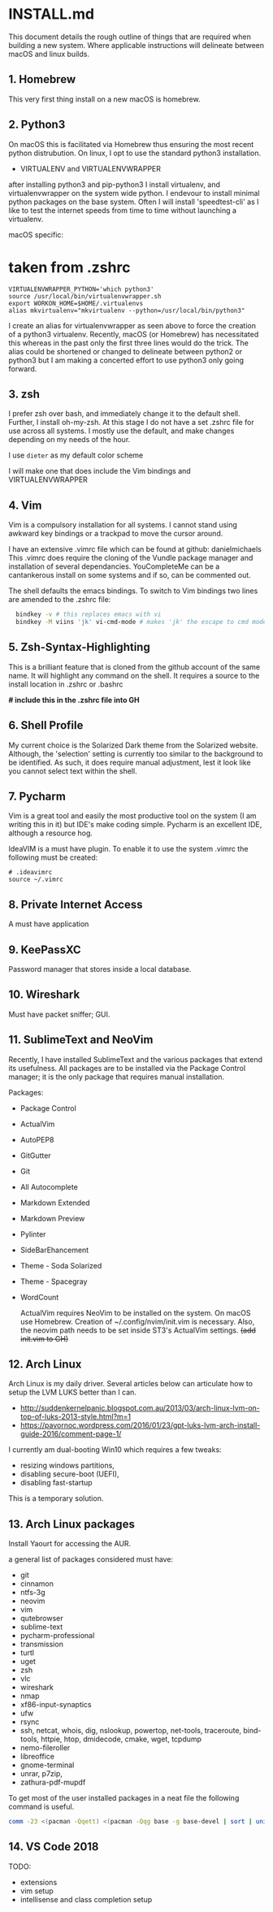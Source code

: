 # INSTALL.md #

This document details the rough outline of things that are required when building a new system. Where applicable instructions will delineate between macOS and linux builds.

## 1. Homebrew

This very first thing install on a new macOS is homebrew.

## 2. Python3

On macOS this is facilitated via Homebrew thus ensuring the most recent python
distrubution. On linux, I opt to use the standard python3 installation.

* VIRTUALENV and VIRTUALENVWRAPPER

after installing python3 and pip-python3 I install virtualenv, and virtualenvwrapper
on the system wide python. I endevour to install minimal python packages on the
base system. Often I will install 'speedtest-cli' as I like to test the internet
speeds from time to time without launching a virtualenv.

macOS specific:
# taken from .zshrc
	VIRTUALENVWRAPPER_PYTHON='which python3'
	source /usr/local/bin/virtualenvwrapper.sh
	export WORKON_HOME=$HOME/.virtualenvs
	alias mkvirtualenv="mkvirtualenv --python=/usr/local/bin/python3"

I create an alias for virtualenvwrapper as seen above to force the creation of
a python3 virtualenv. Recently, macOS (or Homebrew) has necessitated this
whereas in the past only the first three lines would do the trick. The alias 
could be shortened or changed to delineate between python2 or python3 but I am
making a concerted effort to use python3 only going forward.

## 3. zsh

I prefer zsh over bash, and immediately change it to the default shell. Further,
I install oh-my-zsh. At this stage I do not have a set .zshrc file for use across 
all systems. I mostly use the default, and make changes depending on my needs
of the hour.

I use `dieter` as my default color scheme

I will make one that does include the Vim bindings and VIRTUALENVWRAPPER 

## 4. Vim

Vim is a compulsory installation for all systems. I cannot stand using awkward
key bindings or a trackpad to move the cursor around. 

I have an extensive .vimrc file which can be found at github: danielmichaels
This .vimrc does require the cloning of the Vundle package manager and installation
of several dependancies. YouCompleteMe can be a cantankerous install on some
systems and if so, can be commented out.

The shell defaults the emacs bindings. To switch to Vim bindings two lines are
amended to the .zshrc file:
```BASH
  bindkey -v # this replaces emacs with vi
  bindkey -M viins 'jk' vi-cmd-mode # makes 'jk' the escape to cmd mode keys
```

## 5. Zsh-Syntax-Highlighting

This is a brilliant feature that is cloned from the github account of the same
name. It will highlight any command on the shell. It requires a source to the
install location in .zshrc or .bashrc

**# include this in the .zshrc file into GH**

## 6. Shell Profile

My current choice is the Solarized Dark theme from the Solarized website. Although,
the 'selection' setting is currently too similar to the background to be identified.
As such, it does require manual adjustment, lest it look like you cannot select
text within the shell.

## 7. Pycharm

Vim is a great tool and easily the most productive tool on the system (I am
writing this in it) but IDE's make coding simple. Pycharm is an excellent IDE,
although a resource hog. 

IdeaVIM is a must have plugin. To enable it to use the system .vimrc the following
must be created:

	# .ideavimrc
	source ~/.vimrc

## 8. Private Internet Access

A must have application

## 9. KeePassXC

Password manager that stores inside a local database.

## 10. Wireshark

Must have packet sniffer; GUI.

## 11. SublimeText and NeoVim

Recently, I have installed SublimeText and the various packages that extend its usefulness.
All packages are to be installed via the Package Control manager; it is the only package that 
requires manual installation.

Packages:
- Package Control
- ActualVim
- AutoPEP8
- GitGutter
- Git
- All Autocomplete
- Markdown Extended
- Markdown Preview
- Pylinter
- SideBarEhancement
- Theme - Soda Solarized
- Theme - Spacegray
- WordCount

	ActualVim requires NeoVim to be installed on the system. On macOS use Homebrew.
	Creation of ~/.config/nvim/init.vim is necessary.
  Also, the neovim path needs to be set inside ST3's ActualVim settings.
	~~(add init.vim to GH)~~

	
## 12. Arch Linux

Arch Linux is my daily driver. Several articles below can articulate how to setup the LVM LUKS better than I can.

- http://suddenkernelpanic.blogspot.com.au/2013/03/arch-linux-lvm-on-top-of-luks-2013-style.html?m=1
- https://pavornoc.wordpress.com/2016/01/23/gpt-luks-lvm-arch-install-guide-2016/comment-page-1/

I currently am dual-booting Win10 which requires a few tweaks:

- resizing windows partitions,
- disabling secure-boot (UEFI),
- disabling fast-startup

This is a temporary solution. 

## 13. Arch Linux packages

Install Yaourt for accessing the AUR.

a general list of packages considered must have:

- git
- cinnamon
- ntfs-3g
- neovim
- vim
- qutebrowser
- sublime-text
- pycharm-professional
- transmission
- turtl
- uget
- zsh
- vlc
- wireshark
- nmap
- xf86-input-synaptics
- ufw
- rsync
- ssh, netcat, whois, dig, nslookup, powertop, net-tools, traceroute, bind-tools, httpie, htop, dmidecode, cmake, wget, tcpdump
- nemo-fileroller
- libreoffice
- gnome-terminal
- unrar, p7zip, 
- zathura-pdf-mupdf

To get most of the user installed packages in a neat file the following command is useful.
``` bash
comm -23 <(pacman -Qqett) <(pacman -Qqg base -g base-devel | sort | uniq) >> arch_extras.txt
```

## 14. VS Code 2018

TODO: 

- extensions
- vim setup
- intellisense and class completion setup
